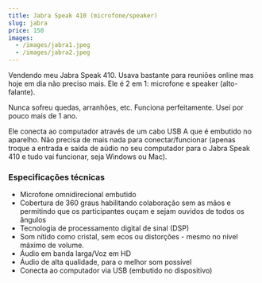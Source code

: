 ```yaml
---
title: Jabra Speak 410 (microfone/speaker)
slug: jabra
price: 150
images:
  - /images/jabra1.jpeg
  - /images/jabra2.jpeg
---
```


Vendendo meu Jabra Speak 410. Usava bastante para reuniões online mas hoje em dia não preciso mais. Ele é 2 em 1: microfone e speaker (alto-falante).

Nunca sofreu quedas, arranhões, etc. Funciona perfeitamente. Usei por pouco mais de 1 ano.

Ele conecta ao computador através de um cabo USB A que é embutido no aparelho. Não precisa de mais nada para conectar/funcionar (apenas troque a entrada e saída de aúdio no seu computador para o Jabra Speak 410 e tudo vai funcionar, seja Windows ou Mac).

### Especificações técnicas
- Microfone omnidirecional embutido
- Cobertura de 360 graus habilitando colaboração sem as mãos e permitindo que os participantes ouçam e sejam ouvidos de todos os ângulos
- Tecnologia de processamento digital de sinal (DSP)
- Som nítido como cristal, sem ecos ou distorções - mesmo no nível máximo de volume.
- Áudio em banda larga/Voz em HD
- Áudio de alta qualidade, para o melhor som possível
- Conecta ao computador via USB (embutido no dispositivo)
